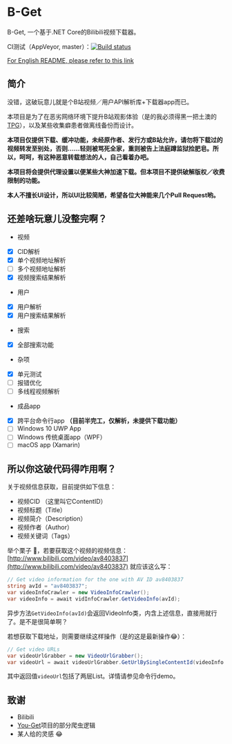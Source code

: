 # B-Get

B-Get, 一个基于.NET Core的Bilibili视频下载器。

CI测试（AppVeyor, master）：[![Build status](https://ci.appveyor.com/api/projects/status/qlsk5u27bsgdkalq/branch/master?svg=true)](https://ci.appveyor.com/project/huming2207/bget/branch/master)

[For English README, please refer to this link](TODO)

## 简介

没错，这破玩意儿就是个B站视频／用户API解析库+下载器app而已。

本项目是为了在恶劣网络环境下提升B站观影体验（是的我必须得黑一把土澳的[TPG](https://en.wikipedia.org/wiki/TPG_Telecom)），以及某些收集癖患者做离线备份而设计。

**本项目仅提供下载、缓冲功能，未经原作者、发行方或B站允许，请勿将下载过的视频转发至别处，否则……轻则被骂死全家，重则被告上法庭蹲监狱捡肥皂。所以，呵呵，有这种恶意转载想法的人，自己看着办吧。**

**本项目将会提供代理设置以便某些大神加速下载。但本项目不提供破解版权／收费限制的功能。**

**本人不擅长UI设计，所以UI比较简陋，希望各位大神能来几个Pull Request哟。**

## 还差啥玩意儿没整完啊？

- 视频

- [x] CID解析
- [x] 单个视频地址解析
- [ ] 多个视频地址解析
- [x] 视频搜索结果解析

- 用户

- [x] 用户解析
- [x] 用户搜索结果解析

- 搜索

- [x] 全部搜索功能

- 杂项

- [x] 单元测试
- [ ] 报错优化
- [ ] 多线程视频解析

- 成品app

- [x] 跨平台命令行app **（目前半完工，仅解析，未提供下载功能）**
- [ ] Windows 10 UWP App
- [ ] Windows 传统桌面app（WPF）
- [ ] macOS app (Xamarin)

## 所以你这破代码得咋用啊？

关于视频信息获取，目前提供如下信息：

- 视频CID （这里叫它ContentID）
- 视频标题（Title）
- 视频简介（Description）
- 视频作者（Author）
- 视频关键词（Tags）

举个栗子 🌰，若要获取这个视频的视频信息：[http://www.bilibili.com/video/av8403837](http://www.bilibili.com/video/av8403837) 就应该这么写：

```csharp
// Get video information for the one with AV ID av8403837
string avId = "av8403837";
var videoInfoCrawler = new VideoInfoCrawler();
var videoInfo = await vidInfoCrawler.GetVideoInfo(avId);
```

异步方法`GetVideoInfo(avId)`会返回VideoInfo类，内含上述信息，直接用就行了。是不是很简单啊？

若想获取下载地址，则需要继续这样操作（是的这是最新操作😂）：

```csharp
// Get video URLs
var videoUrlGrabber = new VideoUrlGrabber();
var videoUrl = await videoUrlGrabber.GetUrlBySingleContentId(videoInfo.ContentID, avId);
```

其中返回值`videoUrl`包括了两层List。详情请参见命令行demo。

## 致谢

- Bilibili
- [You-Get](https://github.com/soimort/you-get)项目的部分爬虫逻辑
- 某人给的灵感 😂 
